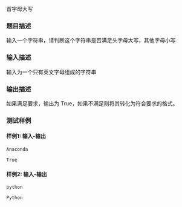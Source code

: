 首字母大写

### 题目描述

输入一个字符串，请判断这个字符串是否满足头字母大写，其他字母小写

### 输入描述

输入为一个只有英文字母组成的字符串

### 输出描述

如果满足要求，输出为 True，如果不满足则将其转化为符合要求的格式。

### 测试样例

#### 样例1: 输入-输出

```
Anaconda
```

```
True
```

#### 样例2: 输入-输出

```
python
```

```
Python
```

